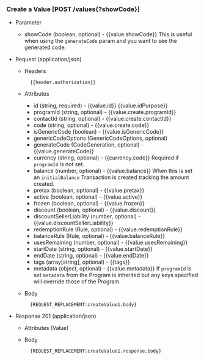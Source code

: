 ### Create a Value [POST /values{?showCode}]

+ Parameter
    + showCode (boolean, optional) - {{value.showCode}}  This is useful when using the `generateCode` param and you want to see the generated code.

+ Request (application/json)
    + Headers
    
            {{header.authorization}}

    + Attributes
        + id (string, required) - {{value.id}}  {{value.idPurpose}}
        + programId (string, optional) - {{value.create.programId}}
        + contactId (string, optional) - {{value.create.contactId}}
        + code (string, optional) - {{value.create.code}}
        + isGenericCode (boolean) - {{value.isGenericCode}}
        + genericCodeOptions (GenericCodeOptions, optional)
        + generateCode (CodeGeneration, optional) - {{value.generateCode}}
        + currency (string, optional) - {{currency.code}} Required if `programId` is not set.
        + balance (number, optional) - {{value.balance}} When this is set an `initialBalance` Transaction is created tracking the amount created.
        + pretax (boolean, optional) - {{value.pretax}}
        + active (boolean, optional) - {{value.active}}
        + frozen (boolean, optional) - {{value.frozen}}
        + discount (boolean, optional) - {{value.discount}}
        + discountSellerLiability (number, optional) - {{value.discountSellerLiability}}
        + redemptionRule (Rule, optional) - {{value.redemptionRule}}
        + balanceRule (Rule, optional) - {{value.balanceRule}}
        + usesRemaining (number, optional) - {{value.usesRemaining}}
        + startDate (string, optional) - {{value.startDate}}
        + endDate (string, optional) - {{value.endDate}}
        + tags (array[string], optional) - {{tags}}
        + metadata (object, optional) - {{value.metadata}} If `programId` is set `metadata` from the Program is inherited but any keys specified will override those of the Program.
        
    + Body
    
            {REQUEST_REPLACEMENT:createValue1.body}
    
+ Response 201 (application/json)
    + Attributes (Value)

    + Body
    
            {REQUEST_REPLACEMENT:createValue1.response.body}
